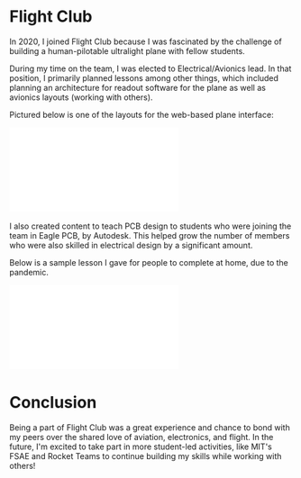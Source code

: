 # Flight Club

In 2020, I joined Flight Club because I was fascinated by the challenge of building a human-pilotable ultralight plane with fellow students.

During my time on the team, I was elected to Electrical/Avionics lead. In that position, I primarily planned lessons among other things, which included planning an architecture for readout software for the plane as well as avionics layouts (working with others).

Pictured below is one of the layouts for the web-based plane interface:

![Avionics sample layout for web-based plane interface](avionics.pdf)

I also created content to teach PCB design to students who were joining the team in Eagle PCB, by Autodesk. This helped grow the number of members who were also skilled in electrical design by a significant amount.

Below is a sample lesson I gave for people to complete at home, due to the pandemic.

![Day 2 lesson](eagleDay2.pdf)

# Conclusion

Being a part of Flight Club was a great experience and chance to bond with my peers over the shared love of aviation, electronics, and flight. In the future, I'm excited to take part in more student-led activities, like MIT's FSAE and Rocket Teams to continue building my skills while working with others!